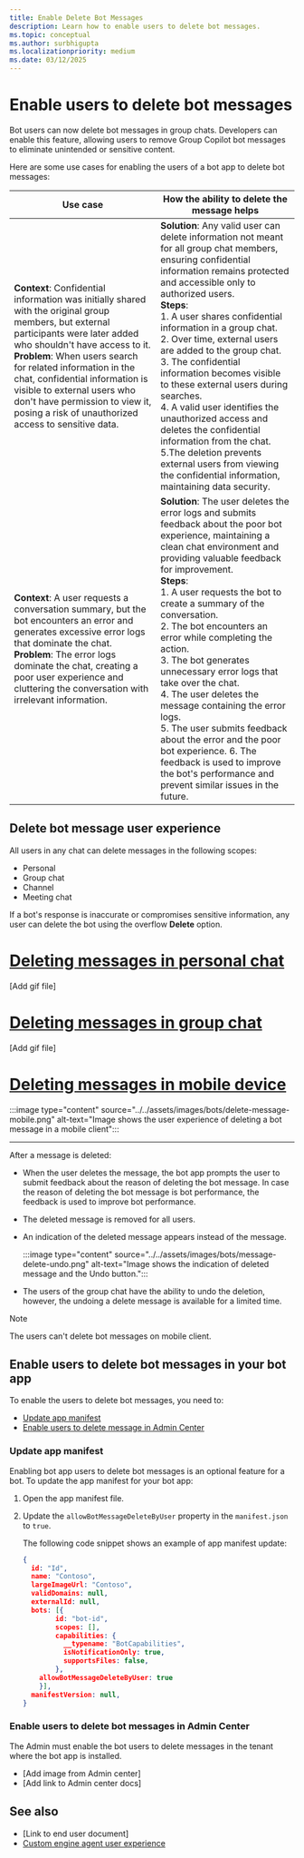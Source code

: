 ```yaml
---
title: Enable Delete Bot Messages
description: Learn how to enable users to delete bot messages.
ms.topic: conceptual
ms.author: surbhigupta
ms.localizationpriority: medium
ms.date: 03/12/2025
---
```


# Enable users to delete bot messages

Bot users can now delete bot messages in group chats. Developers can enable this feature, allowing users to remove Group Copilot bot messages to eliminate unintended or sensitive content.

Here are some use cases for enabling the users of a bot app to delete bot messages:

| Use case | How the ability to delete the message helps |
| --- | --- |
| **Context**: Confidential information was initially shared with the original group members, but external participants were later added who shouldn't have access to it. <br> **Problem**: When users search for related information in the chat, confidential information is visible to external users who don't have permission to view it, posing a risk of unauthorized access to sensitive data. | **Solution**: Any valid user can delete information not meant for all group chat members, ensuring confidential information remains protected and accessible only to authorized users. <br> **Steps**: <br> 1. A user shares confidential information in a group chat. <br> 2. Over time, external users are added to the group chat. <br> 3. The confidential information becomes visible to these external users during searches. <br> 4. A valid user identifies the unauthorized access and deletes the confidential information from the chat. <br> 5.The deletion prevents external users from viewing the confidential information, maintaining data security. |
| **Context**: A user requests a conversation summary, but the bot encounters an error and generates excessive error logs that dominate the chat. <br> **Problem**: The error logs dominate the chat, creating a poor user experience and cluttering the conversation with irrelevant information. | **Solution**: The user deletes the error logs and submits feedback about the poor bot experience, maintaining a clean chat environment and providing valuable feedback for improvement. <br> **Steps**: <br> 1. A user requests the bot to create a summary of the conversation. <br> 2. The bot encounters an error while completing the action. <br> 3. The bot generates unnecessary error logs that take over the chat. <br> 4. The user deletes the message containing the error logs. <br> 5. The user submits feedback about the error and the poor bot experience. 6. The feedback is used to improve the bot's performance and prevent similar issues in the future. |

## Delete bot message user experience

All users in any chat can delete messages in the following scopes:

- Personal
- Group chat
- Channel
- Meeting chat

If a bot's response is inaccurate or compromises sensitive information, any user can delete the bot using the overflow **Delete** option.

# [Deleting messages in personal chat](#tab/personal)

[Add gif file]

# [Deleting messages in group chat](#tab/group)

[Add gif file]

# [Deleting messages in mobile device](#tab/mobile)

:::image type="content" source="../../assets/images/bots/delete-message-mobile.png" alt-text="Image shows the user experience of deleting a bot message in a mobile client":::

---

After a message is deleted:

- When the user deletes the message, the bot app prompts the user to submit feedback about the reason of deleting the bot message. In case the reason of deleting the bot message is bot performance, the feedback is used to improve bot performance.
- The deleted message is removed for all users.
- An indication of the deleted message appears instead of the message.

  :::image type="content" source="../../assets/images/bots/message-delete-undo.png" alt-text="Image shows the indication of deleted message and the Undo button.":::

- The users of the group chat have the ability to undo the deletion, however, the undoing a delete message is available for a limited time.

> [!NOTE]
> The users can't delete bot messages on mobile client.

## Enable users to delete bot messages in your bot app

To enable the users to delete bot messages, you need to:

- [Update app manifest](#update-app-manifest)
- [Enable users to delete message in Admin Center](#enable-users-to-delete-bot-messages-in-admin-center)

### Update app manifest

Enabling bot app users to delete bot messages is an optional feature for a bot.
To update the app manifest for your bot app:

1. Open the app manifest file.
1. Update the `allowBotMessageDeleteByUser` property in the `manifest.json` to `true`.

    The following code snippet shows an example of app manifest update:

    ```json
    { 
      id: "Id", 
      name: "Contoso", 
      largeImageUrl: "Contoso", 
      validDomains: null, 
      externalId: null, 
      bots: [{ 
            id: "bot-id", 
            scopes: [], 
            capabilities: { 
              __typename: "BotCapabilities", 
              isNotificationOnly: true, 
              supportsFiles: false, 
            }, 
        allowBotMessageDeleteByUser: true
        }],
      manifestVersion: null, 
    }   
    ```

### Enable users to delete bot messages in Admin Center

The Admin must enable the bot users to delete messages in the tenant where the bot app is installed.

- [Add image from Admin center]
- [Add link to Admin center docs]

## See also

- [Link to end user document]
- [Custom engine agent user experience](teams-conversational-ai/ai-ux.md)
